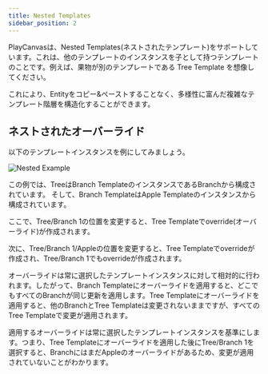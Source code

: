 ```yaml
---
title: Nested Templates
sidebar_position: 2
---
```


PlayCanvasは、Nested Templates(ネストされたテンプレート)をサポートしています。これは、他のテンプレートのインスタンスを子として持つテンプレートのことです。例えば、果物が別のテンプレートである Tree Template を想像してください。

これにより、Entityをコピー&ペーストすることなく、多様性に富んだ複雑なテンプレート階層を構造化することができます。

## ネストされたオーバーライド

以下のテンプレートインスタンスを例にしてみましょう。

![Nested Example](/images/user-manual/templates/nested.png)

この例では、TreeはBranch TemplateのインスタンスであるBranchから構成されています。 そして、Branch TemplateはApple Templateのインスタンスから構成されています。

ここで、Tree/Branch 1の位置を変更すると、Tree Templateでoverride(オーバーライド)が作成されます。

次に、Tree/Branch 1/Appleの位置を変更すると、Tree Templateでoverrideが作成され、Tree/Branch 1でもoverrideが作成されます。

オーバーライドは常に選択したテンプレートインスタンスに対して相対的に行われます。したがって、Branch Templateにオーバーライドを適用すると、どこでもすべてのBranchが同じ更新を適用します。Tree Templateにオーバーライドを適用すると、他のBranchとTree Templateは変更されないままですが、すべてのTree Templateで変更が適用されます。

適用するオーバーライドは常に選択したテンプレートインスタンスを基準にします。つまり、Tree Templateにオーバーライドを適用した後にTree/Branch 1を選択すると、BranchにはまだAppleのオーバーライドがあるため、変更が適用されていないことがわかります。
